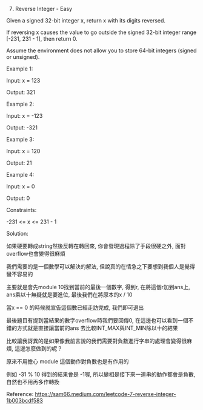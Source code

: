 7. Reverse Integer - Easy

Given a signed 32-bit integer x, return x with its digits reversed. 

If reversing x causes the value to go outside the signed 32-bit integer range [-231, 231 - 1], then return 0.

Assume the environment does not allow you to store 64-bit integers (signed or unsigned).

 

Example 1:

Input: x = 123

Output: 321

Example 2:

Input: x = -123

Output: -321

Example 3:

Input: x = 120

Output: 21

Example 4:

Input: x = 0

Output: 0
 

Constraints:

-231 <= x <= 231 - 1



Solution:

如果硬要轉成string然後反轉在轉回來, 你會發現過程除了手段很硬之外, 面對overflow也會變得很麻煩

我們需要的是一個數學可以解決的解法, 但說真的在情急之下要想到我個人是覺得蠻不容易的

主要就是會先module 10找到當前的最後一個數字, 得到r, 在將這個r加到ans上, ans乘以十無疑就是要進位, 最後我們在將原本的x / 10

當x == 0 的時候就宣告這個數已經走訪完成, 我們即可退出

最後題目有提到當結果的數字overflow時我們要回傳0, 在這邊也可以看到一個不錯的方式就是直接讓當前的ans 去比較INT_MAX與INT_MIN除以十的結果

比較讓我訝異的是如果像我前言說的我們需要對負數進行字串的處理會變得很麻煩, 這邊怎麼做到的呢？

原來不用擔心 module 這個動作對負數也是有作用的

例如 -31 % 10 得到的結果會是 -1喔, 所以變相是接下來一連串的動作都會是負數, 自然也不用再多作轉換

Reference: https://sam66.medium.com/leetcode-7-reverse-integer-1b003bcdf583
